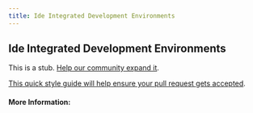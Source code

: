 ```yaml
---
title: Ide Integrated Development Environments
---
```


## Ide Integrated Development Environments

This is a stub. [Help our community expand it](https://github.com/freeCodeCamp/guide-articles/tree/master/articles/Tools/IDE-Integrated-Development-Environments/index.md).

[This quick style guide will help ensure your pull request gets accepted](https://github.com/freeCodeCamp/guide-articles/blob/master/README.md).

<!-- The article goes here, in GitHub-flavored Markdown. Feel free to add YouTube videos, images, and CodePen/JSBin embeds  -->

#### More Information:
<!-- Please add any articles you think might be helpful to read before writing the article -->


